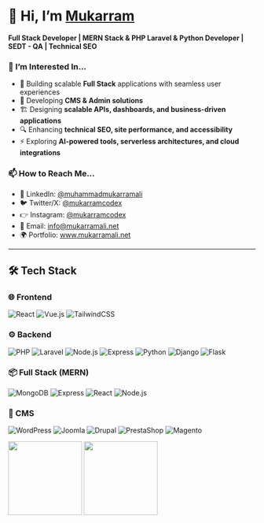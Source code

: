 # 👋 Hi, I’m [Mukarram](https://www.linkedin.com/in/muhammadmukarramali/)  
**Full Stack Developer | MERN Stack & PHP Laravel & Python Developer | SEDT - QA | Technical SEO**  

### 👀 I’m Interested In...  
- 🚀 Building scalable **Full Stack** applications with seamless user experiences
- 📝 Developing **CMS & Admin solutions**
- 🏗️ Designing **scalable APIs, dashboards, and business-driven applications**
- 🔍 Enhancing **technical SEO, site performance, and accessibility**
- ⚡ Exploring **AI-powered tools, serverless architectures, and cloud integrations** 

### 📫 How to Reach Me...  
- 💼 LinkedIn: [@muhammadmukarramali](https://www.linkedin.com/in/muhammadmukarramali/) 
- 🐦 Twitter/X: [@mukarramcodex](https://x.com/mukarramcodex)
- 👉 Instagram: [@mukarramcodex](https://www.instagram.com/mukarramcodex/)
- 📧 Email: info@mukarramali.net  
- 🌍 Portfolio: www.mukarramali.net

---

<!---
mukarramcodex/mukarramcodex is a ✨ special ✨ repository because its `README.md` (this file) appears on your GitHub profile.
--->
## 🛠️ Tech Stack

### 🌐 Frontend
![React](https://img.shields.io/badge/React-20232A?style=for-the-badge&logo=react&logoColor=61DAFB)
![Vue.js](https://img.shields.io/badge/Vue.js-35495E?style=for-the-badge&logo=vuedotjs&logoColor=4FC08D)
![TailwindCSS](https://img.shields.io/badge/TailwindCSS-38B2AC?style=for-the-badge&logo=tailwind-css&logoColor=white)

### ⚙️ Backend
![PHP](https://img.shields.io/badge/PHP-777BB4?style=for-the-badge&logo=php&logoColor=white)
![Laravel](https://img.shields.io/badge/Laravel-FF2D20?style=for-the-badge&logo=laravel&logoColor=white)
![Node.js](https://img.shields.io/badge/Node.js-43853D?style=for-the-badge&logo=node.js&logoColor=white)
![Express](https://img.shields.io/badge/Express.js-000000?style=for-the-badge&logo=express&logoColor=white)
![Python](https://img.shields.io/badge/Python-3776AB?style=for-the-badge&logo=python&logoColor=white)
![Django](https://img.shields.io/badge/Django-092E20?style=for-the-badge&logo=django&logoColor=white)
![Flask](https://img.shields.io/badge/Flask-000000?style=for-the-badge&logo=flask&logoColor=white)

### 📦 Full Stack (MERN)
![MongoDB](https://img.shields.io/badge/MongoDB-4EA94B?style=for-the-badge&logo=mongodb&logoColor=white)
![Express](https://img.shields.io/badge/Express.js-000000?style=for-the-badge&logo=express&logoColor=white)
![React](https://img.shields.io/badge/React-20232A?style=for-the-badge&logo=react&logoColor=61DAFB)
![Node.js](https://img.shields.io/badge/Node.js-43853D?style=for-the-badge&logo=node.js&logoColor=white)

### 📝 CMS
![WordPress](https://img.shields.io/badge/WordPress-21759B?style=for-the-badge&logo=wordpress&logoColor=white)
![Joomla](https://img.shields.io/badge/Joomla-5091CD?style=for-the-badge&logo=joomla&logoColor=white)
![Drupal](https://img.shields.io/badge/Drupal-0678BE?style=for-the-badge&logo=drupal&logoColor=white)
![PrestaShop](https://img.shields.io/badge/PrestaShop-DF0067?style=for-the-badge&logo=prestashop&logoColor=white)
![Magento](https://img.shields.io/badge/Magento-EE672F?style=for-the-badge&logo=magento&logoColor=white)

<div>
  <!-- Top Languages & Stats -->
  <img src="https://github-readme-stats.vercel.app/api/top-langs/?username=mukarramcodex&layout=compact&theme=radical" height="150" />
  <img src="https://github-readme-stats.vercel.app/api?username=mukarramcodex&show_icons=true&theme=radical" height="150" />

</div>

<!-- Streak Stats -->
<!-- <div>
  <img src="https://streak-stats.demolab.com/?user=mukarramcodex&theme=radical" />
</div> -->
